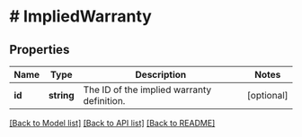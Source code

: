 # # ImpliedWarranty

## Properties

Name | Type | Description | Notes
------------ | ------------- | ------------- | -------------
**id** | **string** | The ID of the implied warranty definition. | [optional]

[[Back to Model list]](../../README.md#models) [[Back to API list]](../../README.md#endpoints) [[Back to README]](../../README.md)
